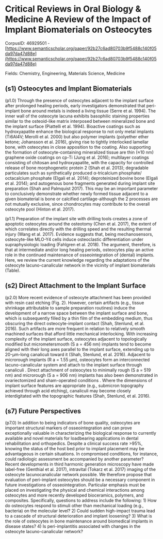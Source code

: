 # Critical Reviews in Oral Biology & Medicine A Review of the Impact of Implant Biomaterials on Osteocytes

CorpusID: 46929501 - [https://www.semanticscholar.org/paper/92b27c6ad80703b9f5488c140f05da97da47d88e](https://www.semanticscholar.org/paper/92b27c6ad80703b9f5488c140f05da97da47d88e)

Fields: Chemistry, Engineering, Materials Science, Medicine

## (s1) Osteocytes and Implant Biomaterials
(p1.0) Through the presence of osteocytes adjacent to the implant surface after prolonged healing periods, early investigators demonstrated that peri-implant bone around metals is indeed a living tissue (Serre et al. 1994). The inner wall of the osteocyte lacuna exhibits basophilic staining properties similar to the osteoid-like matrix interposed between mineralized bone and the implant surface (Piattelli et al. 1994). Bioactive coatings such as hydroxyapatite enhance the biological response to not only metal implants (Ti6Al4V; Merolli et al. 2000) but also polymer implants (polyether ether ketone; Johansson et al. 2016), giving rise to tightly interlocked lamellar bone, with osteocytes in close apposition to the coating. Also supporting the formation of osteocyte-containing mineralized tissue are thin (≈10 nm) graphene oxide coatings on cp-Ti (Jung et al. 2016); multilayer coatings consisting of chitosan and hydroxyapatite, with the capacity for controlled release of bone morphogenetic protein 2 (Shah et al. 2013); degradable particulates such as synthetically produced α-tricalcium phosphate/ octacalcium phosphate (Elgali et al. 2014); deproteinized bovine bone (Elgali et al. 2014); and autogenous bone fragments generated during implant site preparation (Shah and Palmquist 2017). This may be an important parameter to conclusively demonstrate whether newly formed tissue adjacent to a given biomaterial is bone or calcified cartilage-although the 2 processes are not mutually exclusive, since chondrocytes may contribute to the overall osteocyte pool (Hinton et al. 2017).

(p1.1) Preparation of the implant site with drilling tools creates a zone of apoptotic osteocytes around the osteotomy (Chen et al. 2017), the extent of which correlates directly with the drilling speed and the resulting thermal injury (Wang et al. 2017). Evidence suggests that, being mechanosensors, osteocyte-like MLO-Y4 cells induce osteoclastic differentiation under supraphysiologic loading (Fahlgren et al. 2018). The argument, therefore, is that at intermediate and/or long healing periods, osteocytes play an active role in the continued maintenance of osseointegration of (dental) implants. Here, we review the current knowledge regarding the adaptations of the osteocyte lacuno-canalicular network in the vicinity of implant biomaterials (Table).
## (s2) Direct Attachment to the Implant Surface
(p2.0) More recent evidence of osteocyte attachment has been provided with resin cast etching (Fig. 2). However, certain artifacts (e.g., tissue shrinkage attributable to sample preparation routines) induce the development of a narrow space between the implant surface and bone, which is subsequently filled by a thin film of the embedding medium, thus obscuring the direct osteocyte-implant contact (Shah, Stenlund, et al. 2016). Such artifacts are more frequent in relation to relatively smooth machined surfaces that afford little mechanical interlocking. With increasing complexity of the implant surface, osteocytes adjacent to topologically modified but micrometersmooth (S a = 456 nm) implants tend to become aligned with their long axes parallel to the implant surface, extending up to 20-µm-long canaliculi toward it (Shah, Stenlund, et al. 2016). Adjacent to microrough implants (R a = 1.55 µm), osteocytes form an interconnected lacuno-canalicular system and attach to the implant surface through canaliculi . Direct attachment of osteocytes to minimally rough (S a = 519 nm) and microrough (S a = 906 nm) implants has also been demonstrated in ovariectomized and sham-operated conditions . Where the dimensions of implant surface features are appropriate (e.g., submicron topography achieved through acid etching), canaliculi may become closely interdigitated with the topographic features (Shah, Stenlund, et al. 2016).
## (s7) Future Perspectives
(p7.0) In addition to being indicators of bone quality, osteocytes are important structural markers of osseointegration and can prove exceptionally valuable in characterizing the biological response to currently available and novel materials for loadbearing applications in dental rehabilitation and orthopedics. Despite a clinical success rate >95%, knowing the status of the host bed prior to implant placement may be advantageous in certain situations. In compromised conditions, for instance, could radiologic assessment be accompanied by another parameter? Recent developments in third harmonic generation microscopy have made label-free (Genthial et al. 2017), intravital (Tokarz et al. 2017) imaging of the osteocyte lacunocanalicular network possible. We therefore propose that evaluation of peri-implant osteocytes should be a necessary component in future investigations of osseointegration. Particular emphasis must be placed on investigating the physical and chemical interactions among osteocytes and more recently developed bioceramics, polymers, and composites. Specifically, questions to address include the following: 1) How do osteocytes respond to stimuli other than mechanical loading (e.g., bacteria) on the molecular level? 2) Could sudden high-impact trauma lead to a cascade of structural deterioration and implant loosening? 3) What is the role of osteocytes in bone maintenance around biomedical implants in disease states? 4) Is peri-implantitis associated with changes in the osteocyte lacuno-canalicular network?
